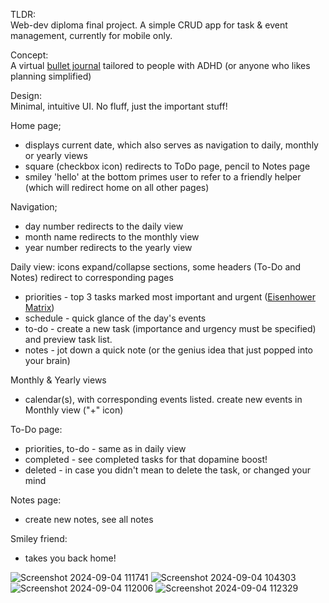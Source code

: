 TLDR: <br/>
  Web-dev diploma final project. A simple CRUD app for task & event management, currently for mobile only.

Concept: <br/>
  A virtual [bullet journal](https://bulletjournal.com/) tailored to people with ADHD (or anyone who likes planning simplified)<br/>

Design: <br/>
  Minimal, intuitive UI. No fluff, just the important stuff! <br/>

Home page;<br/>
  - displays current date, which also serves as navigation to daily, monthly or yearly views<br/>
  - square (checkbox icon) redirects to ToDo page, pencil to Notes page<br/>
  - smiley 'hello' at the bottom primes user to refer to a friendly helper (which will redirect home on all other pages)<br/>

Navigation;<br/>
  - day number redirects to the daily view <br/>
  - month name redirects to the monthly view <br/>
  - year number redirects to the yearly view <br/>

Daily view: icons expand/collapse sections, some headers (To-Do and Notes) redirect to corresponding pages<br/>
  - priorities - top 3 tasks marked most important and urgent ([Eisenhower Matrix](https://www.psychologytoday.com/us/blog/your-way-adhd/202110/learning-prioritize-adhd)) <br/>
  - schedule - quick glance of the day's events <br/>
  - to-do - create a new task (importance and urgency must be specified) and preview task list. <br/>
  - notes - jot down a quick note (or the genius idea that just popped into your brain)<br/>

Monthly & Yearly views<br/>
  - calendar(s), with corresponding events listed. create new events in Monthly view ("+" icon)<br/>

To-Do page: <br/>
  - priorities, to-do - same as in daily view<br/>
  - completed - see completed tasks for that dopamine boost!<br/>
  - deleted - in case you didn't mean to delete the task, or changed your mind<br/>

Notes page:<br/>
  - create new notes, see all notes<br/>

Smiley friend:<br/>
  - takes you back home!<br/>

![Screenshot 2024-09-04 111741](https://github.com/user-attachments/assets/5cb665b7-9b9d-4974-a92f-5fc2f4ed32c6)
![Screenshot 2024-09-04 104303](https://github.com/user-attachments/assets/4c9088ae-5ed3-47b0-98de-9eb6bfe29def)
![Screenshot 2024-09-04 112006](https://github.com/user-attachments/assets/7996464f-fd45-4208-a03e-6e25d7c184a4)
![Screenshot 2024-09-04 112329](https://github.com/user-attachments/assets/03b96392-547a-4379-8b23-934c7beebaf2)

